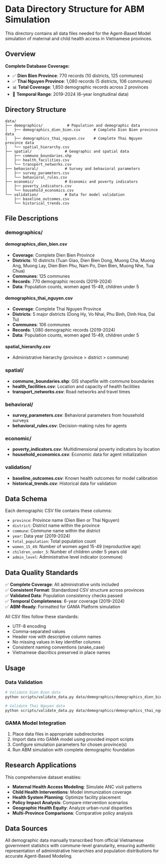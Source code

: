 # Data Directory Structure for ABM Simulation

This directory contains all data files needed for the Agent-Based Model simulation of maternal and child health access in Vietnamese provinces.

## Overview

**Complete Database Coverage:**
- ✅ **Dien Bien Province**: 770 records (10 districts, 125 communes)  
- ✅ **Thai Nguyen Province**: 1,080 records (5 districts, 106 communes)
- 📊 **Total Coverage**: 1,850 demographic records across 2 provinces
- 📅 **Temporal Range**: 2019-2024 (6-year longitudinal data)

## Directory Structure

```
data/
├── demographics/           # Population and demographic data
│   ├── demographics_dien_bien.csv      # Complete Dien Bien province data
│   ├── demographics_thai_nguyen.csv    # Complete Thai Nguyen province data
│   └── spatial_hierarchy.csv
├── spatial/               # Geographic and spatial data
│   ├── commune_boundaries.shp
│   ├── health_facilities.csv
│   └── transport_networks.csv
├── behavioral/            # Survey and behavioral parameters
│   ├── survey_parameters.csv
│   └── behavioral_rules.csv
├── economic/              # Economic and poverty indicators
│   ├── poverty_indicators.csv
│   └── household_economics.csv
└── validation/            # Data for model validation
    ├── baseline_outcomes.csv
    └── historical_trends.csv
```

## File Descriptions

### demographics/

#### **demographics_dien_bien.csv** 
- **Coverage**: Complete Dien Bien Province
- **Districts**: 10 districts (Tuan Giao, Dien Bien Dong, Muong Cha, Muong Ang, Muong Lay, Dien Bien Phu, Nam Po, Dien Bien, Muong Nhe, Tua Chua)
- **Communes**: 125 communes
- **Records**: 770 demographic records (2019-2024)
- **Data**: Population counts, women aged 15-49, children under 5

#### **demographics_thai_nguyen.csv**
- **Coverage**: Complete Thai Nguyen Province  
- **Districts**: 5 major districts (Dong Hy, Vo Nhai, Phu Binh, Dinh Hoa, Dai Tu)
- **Communes**: 106 communes
- **Records**: 1,080 demographic records (2019-2024)
- **Data**: Population counts, women aged 15-49, children under 5

#### **spatial_hierarchy.csv**
- Administrative hierarchy (province > district > commune)

### spatial/
- **commune_boundaries.shp**: GIS shapefile with commune boundaries
- **health_facilities.csv**: Location and capacity of health facilities
- **transport_networks.csv**: Road networks and travel times

### behavioral/
- **survey_parameters.csv**: Behavioral parameters from household surveys
- **behavioral_rules.csv**: Decision-making rules for agents

### economic/
- **poverty_indicators.csv**: Multidimensional poverty indicators by location
- **household_economics.csv**: Economic data for agent initialization

### validation/
- **baseline_outcomes.csv**: Known health outcomes for model calibration
- **historical_trends.csv**: Historical data for validation

## Data Schema

Each demographic CSV file contains these columns:
- `province`: Province name (Dien Bien or Thai Nguyen)
- `district`: District name within the province
- `commune`: Commune name within the district  
- `year`: Data year (2019-2024)
- `total_population`: Total population count
- `women_15_49`: Number of women aged 15-49 (reproductive age)
- `children_under_5`: Number of children under 5 years old
- `admin_level`: Administrative level indicator (commune)

## Data Quality Standards

✅ **Complete Coverage**: All administrative units included  
✅ **Consistent Format**: Standardized CSV structure across provinces  
✅ **Validated Data**: Population consistency checks passed  
✅ **Temporal Completeness**: 6-year coverage (2019-2024)  
✅ **ABM-Ready**: Formatted for GAMA Platform simulation  

All CSV files follow these standards:
- UTF-8 encoding
- Comma-separated values
- Header row with descriptive column names
- No missing values in key identifier columns
- Consistent naming conventions (snake_case)
- Vietnamese diacritics preserved in place names

## Usage

### Data Validation
```bash
# Validate Dien Bien data
python scripts/validate_data.py data/demographics/demographics_dien_bien.csv

# Validate Thai Nguyen data  
python scripts/validate_data.py data/demographics/demographics_thai_nguyen.csv
```

### GAMA Model Integration
1. Place data files in appropriate subdirectories
2. Import data into GAMA model using provided import scripts
3. Configure simulation parameters for chosen province(s)
4. Run ABM simulation with complete demographic foundation

## Research Applications

This comprehensive dataset enables:
- **Maternal Health Access Modeling**: Simulate ANC visit patterns
- **Child Health Interventions**: Model immunization coverage
- **Health System Planning**: Optimize facility placement
- **Policy Impact Analysis**: Compare intervention scenarios
- **Geographic Health Equity**: Analyze urban-rural disparities
- **Multi-Province Comparisons**: Comparative policy analysis

## Data Sources

All demographic data manually transcribed from official Vietnamese government statistics with commune-level granularity, ensuring authentic representation of administrative hierarchies and population distributions for accurate Agent-Based Modeling. 